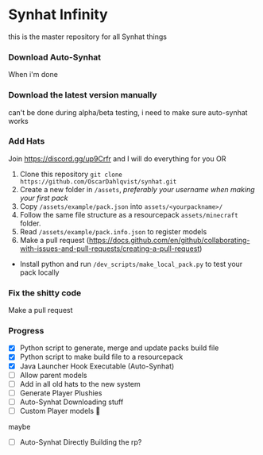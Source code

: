 # Synhat Infinity
this is the master repository for all Synhat things

### Download Auto-Synhat
When i'm done

### Download the latest version manually
can't be done during alpha/beta testing, i need to make sure auto-synhat works

### Add Hats
Join https://discord.gg/up9Crfr and I will do everything for you
OR
1. Clone this repository `git clone https://github.com/OscarDahlqvist/synhat.git`
2. Create a new folder in `/assets`, *preferably your username when making your first pack*
3. Copy `/assets/example/pack.json` into `assets/<yourpackname>/`
4. Follow the same file structure as a resourcepack `assets/minecraft` folder.
5. Read `/assets/example/pack.info.json` to register models
6. Make a pull request (https://docs.github.com/en/github/collaborating-with-issues-and-pull-requests/creating-a-pull-request)

* Install python and run `/dev_scripts/make_local_pack.py` to test your pack locally

### Fix the shitty code
Make a pull request

### Progress
- [X] Python script to generate, merge and update packs build file
- [X] Python script to make build file to a resourcepack
- [X] Java Launcher Hook Executable (Auto-Synhat)
- [ ] Allow parent models
- [ ] Add in all old hats to the new system
- [ ] Generate Player Plushies
- [ ] Auto-Synhat Downloading stuff
- [ ] Custom Player models 👀

maybe
- [ ] Auto-Synhat Directly Building the rp?


